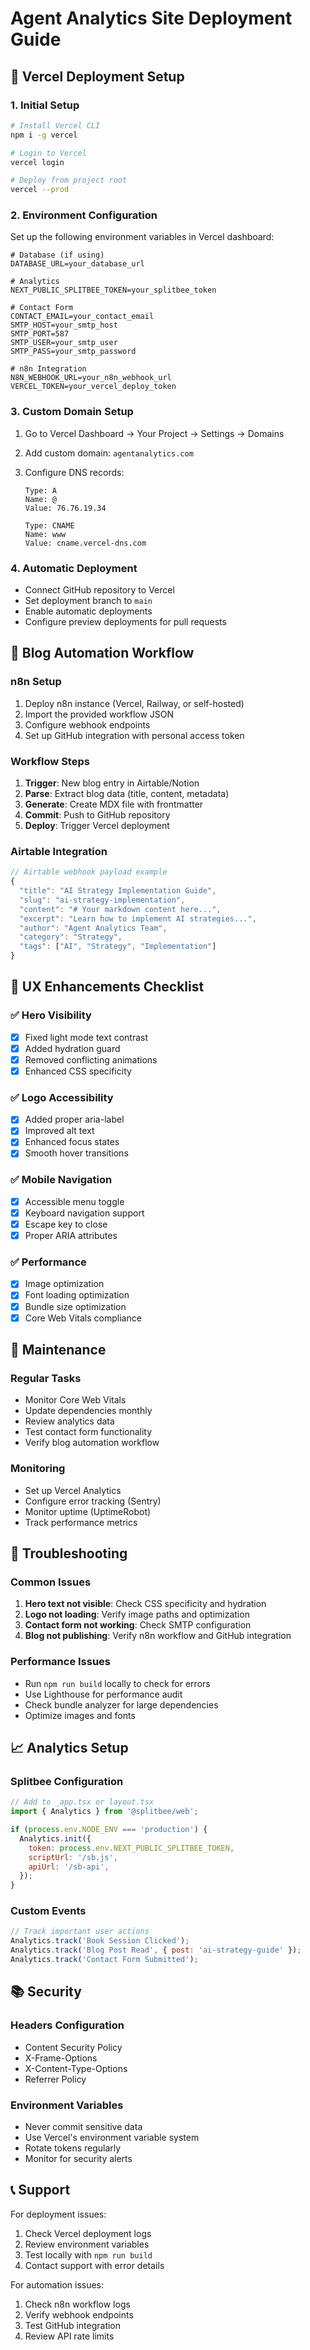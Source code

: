 # Agent Analytics Site Deployment Guide

## 🚀 Vercel Deployment Setup

### 1. Initial Setup

```bash
# Install Vercel CLI
npm i -g vercel

# Login to Vercel
vercel login

# Deploy from project root
vercel --prod
```

### 2. Environment Configuration

Set up the following environment variables in Vercel dashboard:

```env
# Database (if using)
DATABASE_URL=your_database_url

# Analytics
NEXT_PUBLIC_SPLITBEE_TOKEN=your_splitbee_token

# Contact Form
CONTACT_EMAIL=your_contact_email
SMTP_HOST=your_smtp_host
SMTP_PORT=587
SMTP_USER=your_smtp_user
SMTP_PASS=your_smtp_password

# n8n Integration
N8N_WEBHOOK_URL=your_n8n_webhook_url
VERCEL_TOKEN=your_vercel_deploy_token
```

### 3. Custom Domain Setup

1. Go to Vercel Dashboard → Your Project → Settings → Domains
2. Add custom domain: `agentanalytics.com`
3. Configure DNS records:

   ```
   Type: A
   Name: @
   Value: 76.76.19.34

   Type: CNAME
   Name: www
   Value: cname.vercel-dns.com
   ```

### 4. Automatic Deployment

- Connect GitHub repository to Vercel
- Set deployment branch to `main`
- Enable automatic deployments
- Configure preview deployments for pull requests

## 🔄 Blog Automation Workflow

### n8n Setup

1. Deploy n8n instance (Vercel, Railway, or self-hosted)
2. Import the provided workflow JSON
3. Configure webhook endpoints
4. Set up GitHub integration with personal access token

### Workflow Steps

1. **Trigger**: New blog entry in Airtable/Notion
2. **Parse**: Extract blog data (title, content, metadata)
3. **Generate**: Create MDX file with frontmatter
4. **Commit**: Push to GitHub repository
5. **Deploy**: Trigger Vercel deployment

### Airtable Integration

```javascript
// Airtable webhook payload example
{
  "title": "AI Strategy Implementation Guide",
  "slug": "ai-strategy-implementation",
  "content": "# Your markdown content here...",
  "excerpt": "Learn how to implement AI strategies...",
  "author": "Agent Analytics Team",
  "category": "Strategy",
  "tags": ["AI", "Strategy", "Implementation"]
}
```

## 🎨 UX Enhancements Checklist

### ✅ Hero Visibility

- [x] Fixed light mode text contrast
- [x] Added hydration guard
- [x] Removed conflicting animations
- [x] Enhanced CSS specificity

### ✅ Logo Accessibility

- [x] Added proper aria-label
- [x] Improved alt text
- [x] Enhanced focus states
- [x] Smooth hover transitions

### ✅ Mobile Navigation

- [x] Accessible menu toggle
- [x] Keyboard navigation support
- [x] Escape key to close
- [x] Proper ARIA attributes

### ✅ Performance

- [x] Image optimization
- [x] Font loading optimization
- [x] Bundle size optimization
- [x] Core Web Vitals compliance

## 🔧 Maintenance

### Regular Tasks

- Monitor Core Web Vitals
- Update dependencies monthly
- Review analytics data
- Test contact form functionality
- Verify blog automation workflow

### Monitoring

- Set up Vercel Analytics
- Configure error tracking (Sentry)
- Monitor uptime (UptimeRobot)
- Track performance metrics

## 🚨 Troubleshooting

### Common Issues

1. **Hero text not visible**: Check CSS specificity and hydration
2. **Logo not loading**: Verify image paths and optimization
3. **Contact form not working**: Check SMTP configuration
4. **Blog not publishing**: Verify n8n workflow and GitHub integration

### Performance Issues

- Run `npm run build` locally to check for errors
- Use Lighthouse for performance audit
- Check bundle analyzer for large dependencies
- Optimize images and fonts

## 📈 Analytics Setup

### Splitbee Configuration

```javascript
// Add to _app.tsx or layout.tsx
import { Analytics } from '@splitbee/web';

if (process.env.NODE_ENV === 'production') {
  Analytics.init({
    token: process.env.NEXT_PUBLIC_SPLITBEE_TOKEN,
    scriptUrl: '/sb.js',
    apiUrl: '/sb-api',
  });
}
```

### Custom Events

```javascript
// Track important user actions
Analytics.track('Book Session Clicked');
Analytics.track('Blog Post Read', { post: 'ai-strategy-guide' });
Analytics.track('Contact Form Submitted');
```

## 📚 Security

### Headers Configuration

- Content Security Policy
- X-Frame-Options
- X-Content-Type-Options
- Referrer Policy

### Environment Variables

- Never commit sensitive data
- Use Vercel's environment variable system
- Rotate tokens regularly
- Monitor for security alerts

## 📞 Support

For deployment issues:

1. Check Vercel deployment logs
2. Review environment variables
3. Test locally with `npm run build`
4. Contact support with error details

For automation issues:

1. Check n8n workflow logs
2. Verify webhook endpoints
3. Test GitHub integration
4. Review API rate limits
